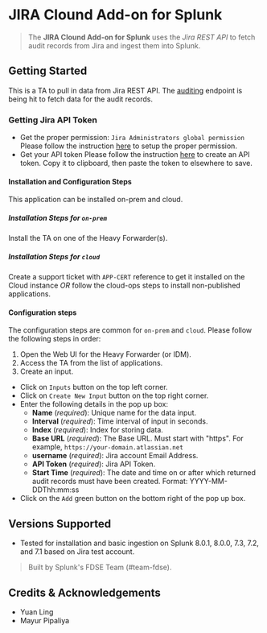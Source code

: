 # JIRA Clound Add-on for Splunk

> The **JIRA Clound Add-on for Splunk** uses the _Jira REST API_ to fetch audit records from Jira and ingest them into Splunk.

## Getting Started
This is a TA to pull in data from Jira REST API. 
The [auditing](https://developer.atlassian.com/cloud/jira/platform/rest/v3/#api-group-Audit-records) endpoint is being hit to fetch data for the audit records. 

### Getting Jira API Token
- Get the proper permission: `Jira Administrators global permission`
Please follow the instruction [here](https://confluence.atlassian.com/adminjiracloud/managing-global-permissions-776636359.html) to setup the proper permission.
- Get your API token
Please follow the instruction [here](https://confluence.atlassian.com/cloud/api-tokens-938839638.html) to create an API token. Copy it to clipboard, then paste the token to elsewhere to save.

#### Installation and Configuration Steps
This application can be installed on-prem and cloud. 

##### Installation Steps for `on-prem`
Install the TA on one of the Heavy Forwarder(s).

##### Installation Steps for `cloud`
Create a support ticket with `APP-CERT` reference to get it installed on the Cloud instance *OR* follow the cloud-ops steps to install non-published applications.

#### Configuration steps
The configuration steps are common for `on-prem` and `cloud`. Please follow the following steps in order:
1. Open the Web UI for the Heavy Forwarder (or IDM).
2. Access the TA from the list of applications.
3. Create an input.
- Click on `Inputs` button on the top left corner.
- Click on `Create New Input` button on the top right corner.
- Enter the following details in the pop up box:
    - **Name** (_required_): Unique name for the data input.
    - **Interval** (_required_): Time interval of input in seconds. 
    - **Index** (_required_): Index for storing data.
    - **Base URL** (_required_): The Base URL. Must start with "https". For example, `https://your-domain.atlassian.net`
    - **username** (_required_): Jira account Email Address.
    - **API Token** (_required_): Jira API Token.
    - **Start Time** (_required_): The date and time on or after which returned audit records must have been created. Format: YYYY-MM-DDThh:mm:ss
- Click on the `Add` green button on the bottom right of the pop up box.

## Versions Supported

  - Tested for installation and basic ingestion on Splunk 8.0.1, 8.0.0, 7.3, 7.2, and 7.1 based on Jira test account.


> Built by Splunk's FDSE Team (#team-fdse).

## Credits & Acknowledgements
* Yuan Ling
* Mayur Pipaliya